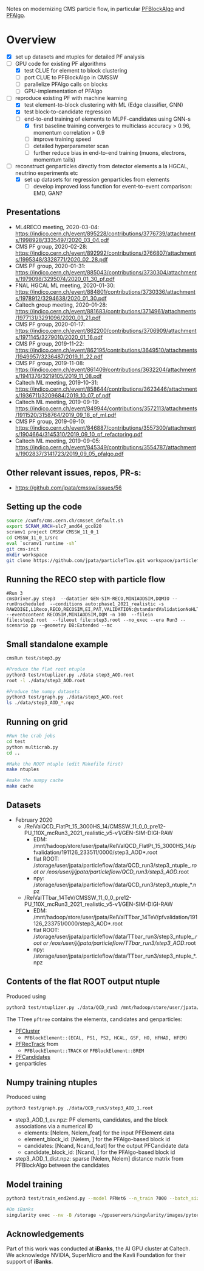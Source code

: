 Notes on modernizing CMS particle flow, in particular [PFBlockAlgo](https://github.com/cms-sw/cmssw/blob/master/RecoParticleFlow/PFProducer/src/PFBlockAlgo.cc) and [PFAlgo](https://github.com/cms-sw/cmssw/blob/master/RecoParticleFlow/PFProducer/src/PFAlgo.cc).

# Overview

- [x] set up datasets and ntuples for detailed PF analysis
- [ ] GPU code for existing PF algorithms
  - [x] test CLUE for element to block clustering
  - [ ] port CLUE to PFBlockAlgo in CMSSW
  - [ ] parallelize PFAlgo calls on blocks
  - [ ] GPU-implementation of PFAlgo
- [ ] reproduce existing PF with machine learning
  - [x] test element-to-block clustering with ML (Edge classifier, GNN)
  - [x] test block-to-candidate regression
  - [ ] end-to-end training of elements to MLPF-candidates using GNN-s
    - [x] first baseline training converges to multiclass accuracy > 0.96, momentum correlation > 0.9
    - [ ] improve training speed
    - [ ] detailed hyperparameter scan
    - [ ] further reduce bias in end-to-end training (muons, electrons, momentum tails)
- [ ] reconstruct genparticles directly from detector elements a la HGCAL, neutrino experiments etc
  - [x] set up datasets for regression genparticles from elements
    - [ ] develop improved loss function for event-to-event comparison: EMD, GAN?

## Presentations

- ML4RECO meeting, 2020-03-04: https://indico.cern.ch/event/895228/contributions/3776739/attachments/1998928/3335497/2020_03_04.pdf
- CMS PF group, 2020-02-28: https://indico.cern.ch/event/892992/contributions/3766807/attachments/1995348/3328771/2020_02_28.pdf
- CMS PF group, 2020-01-31: https://indico.cern.ch/event/885043/contributions/3730304/attachments/1979098/3295074/2020_01_30_pf.pdf
- FNAL HGCAL ML meeting, 2020-01-30: https://indico.cern.ch/event/884801/contributions/3730336/attachments/1978912/3294638/2020_01_30.pdf
- Caltech group meeting, 2020-01-28: https://indico.cern.ch/event/881683/contributions/3714961/attachments/1977131/3291096/2020_01_21.pdf
- CMS PF group, 2020-01-17: https://indico.cern.ch/event/862200/contributions/3706909/attachments/1971145/3279010/2020_01_16.pdf
- CMS PF group, 2019-11-22: https://indico.cern.ch/event/862195/contributions/3649510/attachments/1949957/3236487/2019_11_22.pdf
- CMS PF group, 2019-11-08: https://indico.cern.ch/event/861409/contributions/3632204/attachments/1941376/3219105/2019_11_08.pdf
- Caltech ML meeting, 2019-10-31: https://indico.cern.ch/event/858644/contributions/3623446/attachments/1936711/3209684/2019_10_07_pf.pdf
- Caltech ML meeting, 2019-09-19: https://indico.cern.ch/event/849944/contributions/3572113/attachments/1911520/3158764/2019_09_18_pf_ml.pdf
- CMS PF group, 2019-09-10: https://indico.cern.ch/event/846887/contributions/3557300/attachments/1904664/3145310/2019_09_10_pf_refactoring.pdf
- Caltech ML meeting, 2019-09-05: https://indico.cern.ch/event/845349/contributions/3554787/attachments/1902837/3141723/2019_09_05_pfalgo.pdf

## Other relevant issues, repos, PR-s:

- https://github.com/jpata/cmssw/issues/56

## Setting up the code
```bash
source /cvmfs/cms.cern.ch/cmsset_default.sh
export SCRAM_ARCH=slc7_amd64_gcc820
scramv1 project CMSSW CMSSW_11_0_1
cd CMSSW_11_0_1/src
eval `scramv1 runtime -sh`
git cms-init
mkdir workspace
git clone https://github.com/jpata/particleflow.git workspace/particleflow 
```

## Running the RECO step with particle flow
```
#Run 3
cmsDriver.py step3  --datatier GEN-SIM-RECO,MINIAODSIM,DQMIO --runUnscheduled  --conditions auto:phase1_2021_realistic -s RAW2DIGI,L1Reco,RECO,RECOSIM,EI,PAT,VALIDATION:@standardValidationNoHLT+@miniAODValidation,DQM:@standardDQMFakeHLT+@miniAODDQM --eventcontent RECOSIM,MINIAODSIM,DQM -n 100  --filein  file:step2.root  --fileout file:step3.root --no_exec --era Run3 --scenario pp --geometry DB:Extended --mc
```

## Small standalone example
```bash
cmsRun test/step3.py

#Produce the flat root ntuple
python3 test/ntuplizer.py ./data step3_AOD.root
root -l ./data/step3_AOD.root

#Produce the numpy datasets
python3 test/graph.py ./data/step3_AOD.root
ls ./data/step3_AOD_*.npz

```

## Running on grid
```bash
#Run the crab jobs
cd test
python multicrab.py
cd ..

#Make the ROOT ntuple (edit Makefile first)
make ntuples

#make the numpy cache
make cache
```

## Datasets
- February 2020
  - /RelValQCD_FlatPt_15_3000HS_14/CMSSW_11_0_0_pre12-PU_110X_mcRun3_2021_realistic_v5-v1/GEN-SIM-DIGI-RAW
    - EDM: /mnt/hadoop/store/user/jpata/RelValQCD_FlatPt_15_3000HS_14/pfvalidation/191126_233511/0000/step3_AOD*.root
    - flat ROOT: /storage/user/jpata/particleflow/data/QCD_run3/step3_ntuple_*.root or /eos/user/j/jpata/particleflow/QCD_run3/step3_AOD*.root
    - npy: /storage/user/jpata/particleflow/data/QCD_run3/step3_ntuple_*.npz
  - /RelValTTbar_14TeV/CMSSW_11_0_0_pre12-PU_110X_mcRun3_2021_realistic_v5-v1/GEN-SIM-DIGI-RAW
    - EDM: /mnt/hadoop/store/user/jpata/RelValTTbar_14TeV/pfvalidation/191126_233751/0000/step3_AOD*.root
    - flat ROOT: /storage/user/jpata/particleflow/data/TTbar_run3/step3_ntuple_*.root or /eos/user/j/jpata/particleflow/TTbar_run3/step3_AOD*.root
    - npy: /storage/user/jpata/particleflow/data/TTbar_run3/step3_ntuple_*.npz

## Contents of the flat ROOT output ntuple

Produced using
```bash
python3 test/ntuplizer.py ./data/QCD_run3 /mnt/hadoop/store/user/jpata/RelValQCD_FlatPt_15_3000HS_14/pfvalidation/191126_233511/0000/step3_AOD_1.root
```

The TTree `pftree` contains the elements, candidates and genparticles:
- [PFCluster](https://github.com/cms-sw/cmssw/blob/master/DataFormats/ParticleFlowReco/interface/PFCluster.h)
  - `PFBlockElement::(ECAL, PS1, PS2, HCAL, GSF, HO, HFHAD, HFEM)`           
- [PFRecTrack](https://github.com/cms-sw/cmssw/blob/master/DataFormats/ParticleFlowReco/interface/PFRecTrack.h) from
  - `PFBlockElement::TRACK` or `PFBlockElement::BREM`
- [PFCandidates](https://github.com/cms-sw/cmssw/blob/master/DataFormats/ParticleFlowCandidate/interface/PFCandidate.h)
- genparticles

## Numpy training ntuples

Produced using

```bash
python3 test/graph.py ./data/QCD_run3/step3_AOD_1.root
```
- step3_AOD_1_ev.npz: PF elements, candidates, and the block associations via a numerical ID
  - elements: [Nelem, Nelem_feat] for the input PFElement data
  - element_block_id: [Nelem, ] for the PFAlgo-based block id
  - candidates: [Ncand, Ncand_feat] for the output PFCandidate data
  - candidate_block_id: [Ncand, ] for the PFAlgo-based block id 
- step3_AOD_1_dist.npz: sparse [Nelem, Nelem] distance matrix from PFBlockAlgo between the candidates

## Model training

```bash
python3 test/train_end2end.py --model PFNet6 --n_train 7000 --batch_size 1000 --n_epoch 100 --lr 0.0001 --hidden_dim 64 --batch_size 1

#On iBanks
singularity exec --nv -B /storage ~/gpuservers/singularity/images/pytorch.simg 
```

## Acknowledgements

Part of this work was conducted at **iBanks**, the AI GPU cluster at Caltech. We acknowledge NVIDIA, SuperMicro and the Kavli Foundation for their support of **iBanks**.
